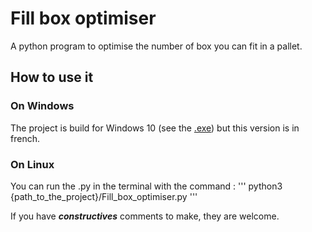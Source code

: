 # Fill box optimiser

A python program to optimise the number of box you can fit in a pallet.

## How to use it

### On Windows

The project is build for Windows 10 (see the [.exe](Fill_box_optimiser.exe)) but this version is in french.

### On Linux

You can run the .py in the terminal with the command :
'''
python3 {path_to_the_project}/Fill_box_optimiser.py 
'''

If you have ***constructives*** comments to make, they are welcome.
